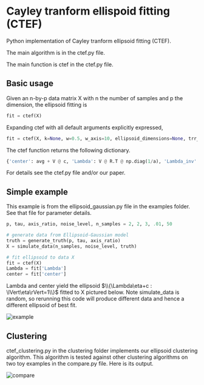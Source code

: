 # Cayley tranform ellispoid fitting (CTEF)

Python implementation of Cayley tranform ellipsoid fitting (CTEF).

The main algorithm is in the ctef.py file.

The main function is ctef in the ctef.py file.

## Basic usage
Given an n-by-p data matrix X with n the number of samples and p the dimension, the ellipsoid fitting is
```python
fit = ctef(X)
```
Expanding ctef with all default arguments explicitly expressed,
```python
fit = ctef(X, k=None, w=0.5, w_axis=10, ellipsoid_dimensions=None, trr_params=None)
```
The ctef function returns the following dictionary.
```python
{'center': avg + V @ c, 'Lambda': V @ R.T @ np.diag(1/a), 'Lambda_inv': np.diag(a) @ R @ V.T, 'result': result}
```
For details see the ctef.py file and/or our paper.

## Simple example
This example is from the ellipsoid_gaussian.py file in the examples folder. See that file for parameter details.
```python
p, tau, axis_ratio, noise_level, n_samples = 2, 2, 3, .01, 50

# generate data from Ellipsoid-Gaussian model
truth = generate_truth(p, tau, axis_ratio)
X = simulate_data(n_samples, noise_level, truth)

# fit ellipsoid to data X
fit = ctef(X)
Lambda = fit['Lambda']
center = fit['center']
```
Lambda and center yield the ellipsoid $\\{\Lambda\eta+c : \lVert\eta\rVert=1\\}$ fitted to X pictured below. Note simulate_data is random, so rerunning this code will produce different data and hence a different ellipsoid of best fit.

![example](https://user-images.githubusercontent.com/85212572/233739931-876fc8b3-467f-4499-815e-ad9f713f2c6d.png)

## Clustering
ctef_clustering.py in the clustering folder implements our ellipsoid clustering algorithm. This algorithm is tested against other clustering algorithms on two toy examples in the compare.py file. Here is its output.

![compare](https://user-images.githubusercontent.com/85212572/233740865-d516c1d9-9d43-4234-8a47-d33a4f67f052.png)
